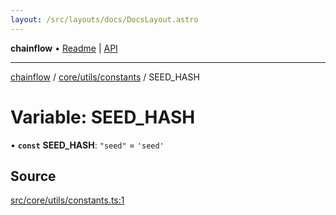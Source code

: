 ```yaml
---
layout: /src/layouts/docs/DocsLayout.astro
---
```


**chainflow** • [Readme](/docs/README) \| [API](/docs/modules)

***

[chainflow](/docs/README) / [core/utils/constants](/docs/core/utils/constants/README) / SEED\_HASH

# Variable: SEED\_HASH

• **`const`** **SEED\_HASH**: `"seed"` = `'seed'`

## Source

[src/core/utils/constants.ts:1](https://github.com/edwinlzs/chainflow/blob/99ff659/src/core/utils/constants.ts#L1)
